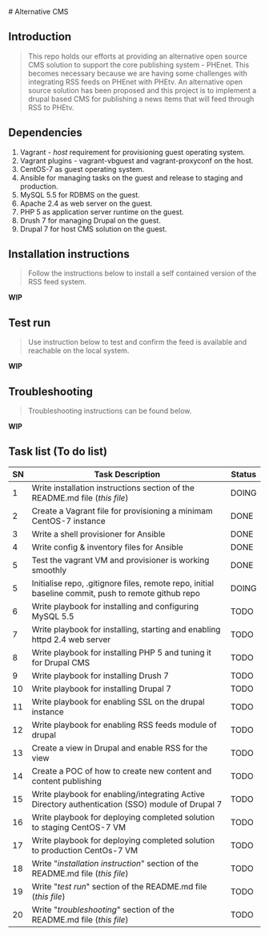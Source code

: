 # Alternative CMS

## Introduction

> This repo holds our efforts at providing an alternative open source CMS solution to support the core publishing system - PHEnet.  This becomes necessary because we are having some challenges with integrating RSS feeds on PHEnet with PHEtv. An alternative open source solution has been proposed and this project is to implement a drupal based CMS for publishing a news items that will feed through RSS to PHEtv.

## Dependencies

1. Vagrant - *host* requirement for provisioning guest operating system.
1. Vagrant plugins - vagrant-vbguest and vagrant-proxyconf on the host.
1. CentOS-7 as guest operating system.
1. Ansible for managing tasks on the guest and release to staging and production.
1. MySQL 5.5 for RDBMS on the guest.
1. Apache 2.4 as web server on the guest.
1. PHP 5 as application server runtime on the guest.
1. Drush 7 for managing Drupal on the guest.
1. Drupal 7 for host CMS solution on the guest.

## Installation instructions

> Follow the instructions below to install a self contained version of the RSS feed system.

**WIP**

## Test run

> Use instruction below to test and confirm the feed is available and reachable on the local system.

**WIP**

## Troubleshooting

> Troubleshooting instructions can be found below.

**WIP**

## Task list (To do list)

|SN   |Task Description   |Status   |
|---|---|---|
|1  | Write installation instructions section of the README.md file (_this file_)  | DOING  |
|2  | Create a Vagrant file for provisioning a minimam CentOS-7 instance  | DONE  |
|3   | Write a shell provisioner for Ansible  |  DONE |
|4   | Write config & inventory files for Ansible  |  DONE |
|5   | Test the vagrant VM and provisioner is working smoothly  |  DONE |
|5   | Initialise repo, .gitignore files, remote repo, initial baseline commit, push to remote github repo  |  DOING |
|6   | Write playbook for installing and configuring MySQL 5.5  |  TODO |
|7   | Write playbook for installing, starting and enabling httpd 2.4 web server  | TODO  |
|8   | Write playbook for installing PHP 5 and tuning it for Drupal CMS  |  TODO |
|9   | Write playbook for installing Drush 7  |  TODO |
|10  | Write playbook for installing Drupal 7  |  TODO |
|11  | Write playbook for enabling SSL on the drupal instance  | TODO  |
|12  | Write playbook for enabling RSS feeds module of drupal  | TODO  |
|13  | Create a view in Drupal and enable RSS for the view  | TODO  |
|14  | Create a POC of how to create new content and content publishing  | TODO  |
|15  | Write playbook for enabling/integrating Active Directory authentication (SSO) module of Drupal 7  | TODO  |
|16  | Write playbook for deploying completed solution to staging CentOS-7 VM  | TODO  |
|17  | Write playbook for deploying completed solution to production CentOs-7 VM  | TODO  |
|18  | Write "_installation instruction_" section of the README.md file (_this file_)  | TODO  |
|19  | Write "_test run_" section of the README.md file (_this file_)  | TODO  |
|20  | Write "_troubleshooting_" section of the README.md file (_this file_)  | TODO  |
